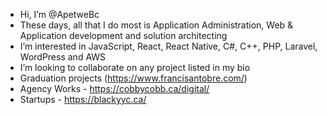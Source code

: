 -  Hi, I’m @ApetweBc
-  These days, all that I do most is Application Administration, Web & Application development and solution architecting 
-  I’m interested in JavaScript, React, React Native, C#, C++, PHP, Laravel, WordPress and AWS 
-  I’m looking to collaborate on any project listed in my bio
-  Graduation projects (https://www.francisantobre.com/)
-  Agency Works - https://cobbycobb.ca/digital/
-  Startups - https://blackyyc.ca/
